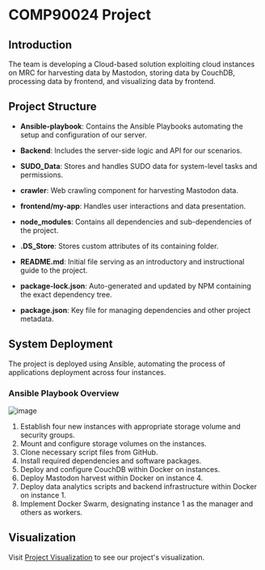 # COMP90024 Project

## Introduction

The team is developing a Cloud-based solution exploiting cloud instances on MRC for harvesting data by Mastodon, storing data by CouchDB, processing data by frontend, and visualizing data by frontend.

## Project Structure

- **Ansible-playbook**: Contains the Ansible Playbooks automating the setup and configuration of our server.

- **Backend**: Includes the server-side logic and API for our scenarios.

- **SUDO_Data**: Stores and handles SUDO data for system-level tasks and permissions.

- **crawler**: Web crawling component for harvesting Mastodon data.

- **frontend/my-app**: Handles user interactions and data presentation.

- **node_modules**: Contains all dependencies and sub-dependencies of the project.

- **.DS_Store**: Stores custom attributes of its containing folder.

- **README.md**: Initial file serving as an introductory and instructional guide to the project.

- **package-lock.json**: Auto-generated and updated by NPM containing the exact dependency tree.

- **package.json**: Key file for managing dependencies and other project metadata.

## System Deployment

The project is deployed using Ansible, automating the process of applications deployment across four instances.

### Ansible Playbook Overview
![image](https://github.com/CarrickC/COMP90024-23S1-A2/assets/131973111/16bef5b7-3281-4c23-95a1-3235f447a482)

1. Establish four new instances with appropriate storage volume and security groups.
2. Mount and configure storage volumes on the instances.
3. Clone necessary script files from GitHub.
4. Install required dependencies and software packages.
5. Deploy and configure CouchDB within Docker on instances.
6. Deploy Mastodon harvest within Docker on instance 4.
7. Deploy data analytics scripts and backend infrastructure within Docker on instance 1.
8. Implement Docker Swarm, designating instance 1 as the manager and others as workers.

## Visualization

Visit [Project Visualization](http://172.26.133.136:8081) to see our project's visualization.
